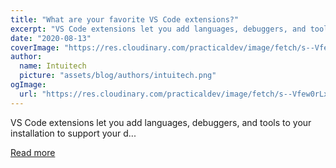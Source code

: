 ```yaml
---
title: "What are your favorite VS Code extensions?"
excerpt: "VS Code extensions let you add languages, debuggers, and tools to your installation to support your d..."
date: "2020-08-13"
coverImage: "https://res.cloudinary.com/practicaldev/image/fetch/s--Vfew0rLx--/c_imagga_scale,f_auto,fl_progressive,h_420,q_auto,w_1000/https://i.ytimg.com/vi/O1Eg29E7BGU/maxresdefault.jpg"
author:
  name: Intuitech
  picture: "assets/blog/authors/intuitech.png"
ogImage:
  url: "https://res.cloudinary.com/practicaldev/image/fetch/s--Vfew0rLx--/c_imagga_scale,f_auto,fl_progressive,h_420,q_auto,w_1000/https://i.ytimg.com/vi/O1Eg29E7BGU/maxresdefault.jpg"
---
```


VS Code extensions let you add languages, debuggers, and tools to your installation to support your d...

[Read more](https://dev.to/madza/what-are-your-favorite-vs-code-extensions-2df0)
